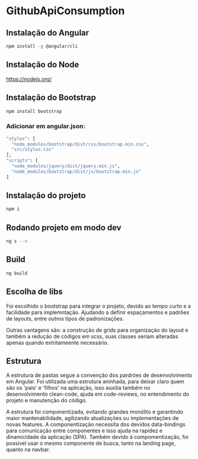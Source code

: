 # GithubApiConsumption

## Instalação do Angular
```sh
npm install -g @angular/cli
```

## Instalação do Node
https://nodejs.org/

## Instalação do Bootstrap
```sh
npm install bootstrap
```

### Adicionar em angular.json:
```sh
"styles": [
  "node_modules/bootstrap/dist/css/bootstrap.min.css",
  "src/styles.css"
],
"scripts": [
  "node_modules/jquery/dist/jquery.min.js",
  "node_modules/bootstrap/dist/js/bootstrap.min.js"
]
```
## Instalação do projeto
```sh
npm i
```

## Rodando projeto em modo dev
```sh
ng s --o
```

## Build
```sh
ng build
```

## Escolha de libs
Foi escolhido o bootstrap para integrar o projeto, devido ao tempo curto e a facilidade para implemntação. Ajudando a definir espaçamentos e padrões de layouts, entre outros tipos de padronizações.

Outras vantagens são: a construção de grids para organização do layout e também a redução de códigos em scss, suas classes seriam alteradas apenas quando extritameente necessário.

## Estrutura
A estrutura de pastas segue a convenção dos pardrões de desenvolvimento em Angular. Foi utilizada uma estrutura aninhada, para deixar claro quem são os 'pais' e 'filhos' na aplicação, isso auxilia também no desenvolvimento clean-code, ajuda em code-reviews, no entendimento do projeto e manutenção do código.

A estrutura foi componentizada, evitando grandes monólito e garantindo maior mantenabilidade, agilizando atualizações ou implementações de novas features. A componentização necessita dos devidos data-bindings para comunicação entre componentes e isso ajuda na rapidez e dinamicidade da aplicação (SPA). Também devido à compomentização, foi possível usar o mesmo componente de busca, tanto na landing page, quanto na navbar.
